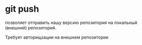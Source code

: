 # git push
  позволяет отправить нашу версию репозитория на локальный (внешний) репозиторий. 

Требует авторищзации на внешнем репозитории